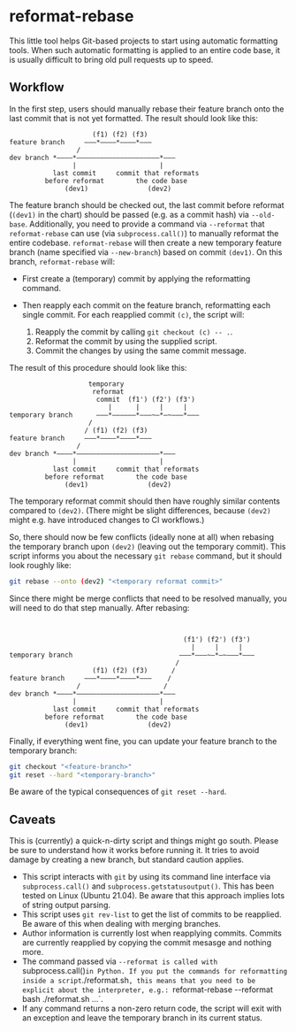 # reformat-rebase

This little tool helps Git-based projects to start using automatic formatting tools.
When such automatic formatting is applied to an entire code base, it is usually difficult to bring old pull requests up to speed.

## Workflow

In the first step, users should manually rebase their feature branch onto the last commit that is not yet formatted.
The result should look like this:

```
                     (f1) (f2) (f3)
feature branch     –––*––––*––––*–––
                 /
dev branch *––––*–––––––––––––––––––––*–––
                |                     |
           last commit     commit that reformats
         before reformat        the code base
              (dev1)               (dev2)
```

The feature branch should be checked out, the last commit before reformat (`(dev1)` in the chart) should be passed (e.g. as a commit hash) via `--old-base`.
Additionally, you need to provide a command via `--reformat` that `reformat-rebase` can use (via `subprocess.call()`) to manually reformat the entire codebase.
`reformat-rebase` will then create a new temporary feature branch (name specified via `--new-branch`) based on commit `(dev1)`.
On this branch, `reformat-rebase` will:

* First create a (temporary) commit by applying the reformatting command.
* Then reapply each commit on the feature branch, reformatting each single commit.
  For each reapplied commit `(c)`, the script will:
  
  1. Reapply the commit by calling `git checkout (c) -- .`.
  2. Reformat the commit by using the supplied script.
  3. Commit the changes by using the same commit message.

The result of this procedure should look like this:
```
                    temporary
                     reformat 
                      commit  (f1') (f2') (f3')
                         |      |     |     |
temporary branch      –––*––––––*–––~–*–~–––*––– 
                    /
                   / (f1) (f2) (f3)
feature branch     –––*––––*––––*–––
                 /
dev branch *––––*–––––––––––––––––––––*–––
                |                     |
           last commit     commit that reformats
         before reformat        the code base
              (dev1)               (dev2)
```

The temporary reformat commit should then have roughly similar contents compared to `(dev2)`.
(There might be slight differences, because `(dev2)` might e.g. have introduced changes to CI workflows.)

So, there should now be few conflicts (ideally none at all) when rebasing the temporary branch upon `(dev2)` (leaving out the temporary commit).
This script informs you about the necessary `git rebase` command, but it should look roughly like:
```bash
git rebase --onto (dev2) "<temporary reformat commit>"
```
Since there might be merge conflicts that need to be resolved manually, you will need to do that step manually.
After rebasing:
```
                                          
                                           
                                            (f1') (f2') (f3')
                                              |     |     |
temporary branch                           –––*–––~–*–~–––*––– 
                                          /
                     (f1) (f2) (f3)      /
feature branch     –––*––––*––––*–––    /
                 /                     /
dev branch *––––*–––––––––––––––––––––*–––
                |                     |
           last commit     commit that reformats
         before reformat        the code base
              (dev1)               (dev2)
```

Finally, if everything went fine, you can update your feature branch to the temporary branch:
```bash
git checkout "<feature-branch>"
git reset --hard "<temporary-branch>"
```
Be aware of the typical consequences of `git reset --hard`.

## Caveats

This is (currently) a quick-n-dirty script and things might go south.
Please be sure to understand how it works before running it.
It tries to avoid damage by creating a new branch, but standard caution applies.

* This script interacts with `git` by using its command line interface via `subprocess.call()` and `subprocess.getstatusoutput()`.
  This has been tested on Linux (Ubuntu 21.04).
  Be aware that this approach implies lots of string output parsing.
* This script uses `git rev-list` to get the list of commits to be reapplied.
  Be aware of this when dealing with merging branches.
* Author information is currently lost when reapplying commits.
  Commits are currently reapplied by copying the commit mesasge and nothing more.
* The command passed via `--reformat is called with `subprocess.call()` in Python.
  If you put the commands for reformatting inside a script `./reformat.sh`, this means that you need to be explicit about the interpreter, e.g.: `reformat-rebase --reformat bash ./reformat.sh …`.
* If any command returns a non-zero return code, the script will exit with an exception and leave the temporary branch in its current status.
  
